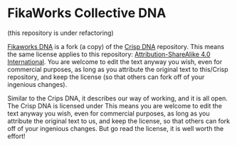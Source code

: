# FikaWorks Collective DNA
(this repository is under refactoring)


[Fikaworks DNA][fikaworks-dna] is a fork (a copy) of the [Crisp DNA][crisp-dna] repository. This means the same license applies to this repository: [Attribution-ShareAlike 4.0 International](http://creativecommons.org/licenses/by-sa/4.0/). You are welcome to edit the text anyway you wish, even for commercial purposes, as long as you attribute the original text to this/Crisp repository, and keep the license (so that others can fork off of your ingenious changes).

Similar to the Crips DNA, it describes our way of working, and it is all open. 
The Crisp DNA is licensed under  This means you are welcome to edit the text anyway you wish, even for commercial purposes, as long as you attribute the original text to us, and keep the license, so that others can fork off of your ingenious changes. But go read the license, it is well worth the effort! 

[crisp-dna]: https://github.com/crispab/crisp-dna
[fikaworks-dna]: https://github.com/FikaWorks/dna